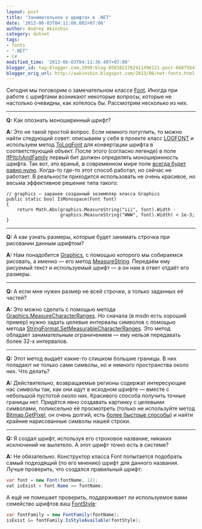 ```yaml
---
layout: post
title: "Занимательное о шрифтах в .NET"
date: '2013-06-03T04:11:00.002+07:00'
author: Andrey Akinshin
category: dotnet
tags:
- fonts
- ".NET"
- C#
modified_time: '2013-06-03T04:11:36.407+07:00'
blogger_id: tag:blogger.com,1999:blog-8501021762411496121.post-6687564145082647987
blogger_orig_url: http://aakinshin.blogspot.com/2013/06/net-fonts.html
---
```



Сегодня мы поговорим о замечательном классе [Font](http://msdn.microsoft.com/en-us/library/system.drawing.font(v=vs.90).aspx). Иногда при работе с шрифтами возникают некоторые вопросы, которые не настолько очевидны, как хотелось бы. Рассмотрим несколько из них.

---

**Q:** Как опознать моноширинный шрифт?

**A:** Это не такой простой вопрос. Если немного погуглить, то можно найти следующий совет: описываем у себя в проекте класс [LOGFONT](http://www.pinvoke.net/default.aspx/Structures/LOGFONT.html) и используем метод [ToLogFont](http://msdn.microsoft.com/en-us/library/9a240xh2.aspx) для конвертации шрифта в соответствующий объект. После этого (согласно легенде) в поле [lfPitchAndFamily](http://msdn.microsoft.com/en-us/library/microsoft.visualstudio.shell.interop.uidlglogfont.lfpitchandfamily(v=vs.80).aspx) первый бит должен определять моноширинность шрифта. Так вот, это враньё, в современном мире поле [всегда будет равно нулю](http://social.msdn.microsoft.com/Forums/en-US/netfxbcl/thread/1bc0166b-8a68-4067-a44b-e11ff7d55720). Когда-то где-то этот способ работал, но сейчас не работает. В реальности приходится использовать не очень красивое, но весьма эффективное решение типа такого:

~~~
// graphics — заранее созданный экземпляр класса Graphics
public static bool IsMonospace(Font font)
{
    return Math.Abs(graphics.MeasureString("iii", font).Width - 
                    graphics.MeasureString("WWW", font).Width) < 1e-3;
}
~~~

<!--more-->

---

**Q:** А как узнать размеры, которые будет занимать строчка при рисовании данным шрифтом?


**A:** Нам понадобится [Graphics](http://msdn.microsoft.com/en-us/library/system.drawing.graphics.aspx), с помощью которого мы собираемся рисовать, а именно — его метод
[MeasureString](http://msdn.microsoft.com/en-us/library/6xe5hazb.aspx). Передаём ему рисуемый текст и используемый шрифт — а он нам в ответ отдаёт его размеры.

---

**Q:** А если мне нужен размер не всей строчки, а только заданных её частей?

**A:** Это можно сделать с помощью метода [Graphics.MeasureCharacterRanges](http://msdn.microsoft.com/en-us/library/system.drawing.graphics.measurecharacterranges.aspx). Но сначала (в msdn есть хороший пример) нужно задать целевые интервалы символов с помощью метода [StringFormat.SetMeasurableCharacterRanges](http://msdn.microsoft.com/ru-ru/library/system.drawing.stringformat.setmeasurablecharacterranges.aspx). Это метод обладает занимательным ограничением — ему нельзя передавать более 32-х интервалов.

---

**Q:** Этот метод выдаёт какие-то слишком большие границы. В них попадают не только сами символы, но и немного пространства около них. Что делать?

**A:** Действительно, возвращаемые регионы содержат интересующие нас символы так, как они идут в исходном шрифте — вместе с небольшой пустотой около них. Красивого способа получить точные границы нет. Придётся явно создавать картинку с целевыми символами, попиксельно её просмотреть (только не используйте метод
[Bitmap.GetPixel](http://msdn.microsoft.com/en-us/library/system.drawing.bitmap.getpixel.aspx), он очень долгий, есть [более быстрые способы](http://stackoverflow.com/questions/1563038/fast-work-with-bitmaps-in-c-sharp)) и найти крайние нарисованные символы нашей строки.

---

**Q:** Я создал шрифт, используя его строковое название, никаких исключений не вылетело. А этот шрифт точно есть в системе?

**A:** Не обязательно. Конструктор класса Font попытается подобрать самый подходящий (по его мнению) шрифт для данного названия. Лучше проверить, что создался правильный шрифт:

~~~ cs
var font = new Font(fontName, 12);
vat isExist = font.Name == fontName;
~~~

А ещё не помешает проверить, поддерживает ли используемое вами семейство шрифтов ваш [FontStyle](http://msdn.microsoft.com/en-us/library/system.drawing.fontstyle.aspx):

~~~ cs
var fontFamily = new FontFamily(fontName);
isExist &= fontFamily.IsStyleAvailable(fontStyle);
~~~